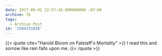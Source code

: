 ```yaml
---
date: 2017-09-01 22:57:18.000000000 -07:00
archive: fb
tags: 
  - Archive Post
id: '1504331838'
---
```


{{< quote cite="Harold Bloom on Falstaff's Mortality" >}}
I read this and sorrow like rain falls upon me.
{{< /quote >}}

